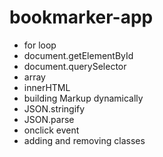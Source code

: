 # bookmarker-app
- for loop
- document.getElementById
- document.querySelector
- array
- innerHTML
- building Markup dynamically
- JSON.stringify
- JSON.parse
- onclick event
- adding and removing classes
